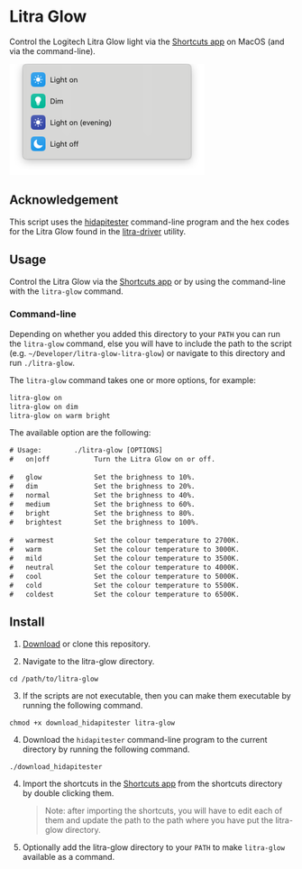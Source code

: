 # Litra Glow

Control the Logitech Litra Glow light via the [Shortcuts app][shortcuts-app] on MacOS (and via the command-line).

![Shortcuts Menu Bar](.shortcuts_menu_bar.png)

## Acknowledgement

This script uses the [hidapitester][hidapitester] command-line program and the hex codes for the Litra Glow found in the [litra-driver][litra-driver] utility.

## Usage

Control the Litra Glow via the [Shortcuts app][shortcuts-app] or by using the command-line with the `litra-glow` command.

### Command-line

Depending on whether you added this directory to your `PATH` you can run the `litra-glow` command, else you will have to include the path to the script (e.g. `~/Developer/litra-glow-litra-glow`) or navigate to this directory and run `./litra-glow`.

The `litra-glow` command takes one or more options, for example:
```
litra-glow on
litra-glow on dim
litra-glow on warm bright
```

The available option are the following:
```
# Usage:        ./litra-glow [OPTIONS]
#   on|off           Turn the Litra Glow on or off.

#   glow             Set the brighness to 10%.
#   dim              Set the brighness to 20%.
#   normal           Set the brighness to 40%.
#   medium           Set the brighness to 60%.
#   bright           Set the brighness to 80%.
#   brightest        Set the brighness to 100%.

#   warmest          Set the colour temperature to 2700K.
#   warm             Set the colour temperature to 3000K.
#   mild             Set the colour temperature to 3500K.
#   neutral          Set the colour temperature to 4000K.
#   cool             Set the colour temperature to 5000K.
#   cold             Set the colour temperature to 5500K.
#   coldest          Set the colour temperature to 6500K.
```

## Install

1. [Download][download-link] or clone this repository.

2. Navigate to the litra-glow directory.

  ```
  cd /path/to/litra-glow
  ```

3. If the scripts are not executable, then you can make them executable by running the following command.

  ```
  chmod +x download_hidapitester litra-glow
  ```

4. Download the `hidapitester` command-line program to the current directory by running the following command.

  ```
  ./download_hidapitester
  ```

4. Import the shortcuts in the [Shortcuts app][shortcuts-app] from the shortcuts directory by double clicking them.

   > Note: after importing the shortcuts, you will have to edit each of them and update the path to the path where you have put the litra-glow directory.

5. Optionally add the litra-glow directory to your `PATH` to make `litra-glow` available as a command.

[shortcuts-app]: https://support.apple.com/guide/shortcuts-mac/welcome/mac
[hidapitester]: https://github.com/todbot/hidapitester
[litra-driver]: https://github.com/kharyam/litra-driver
[download-link]: https://github.com/ucomesdag/litra-glow/archive/refs/heads/main.zip
